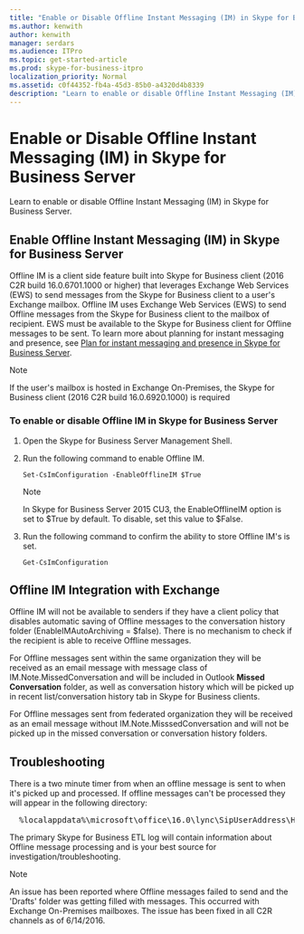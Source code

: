 ```yaml
---
title: "Enable or Disable Offline Instant Messaging (IM) in Skype for Business Server"
ms.author: kenwith
author: kenwith
manager: serdars
ms.audience: ITPro
ms.topic: get-started-article
ms.prod: skype-for-business-itpro
localization_priority: Normal
ms.assetid: c0f44352-fb4a-45d3-85b0-a4320d4b8339
description: "Learn to enable or disable Offline Instant Messaging (IM) in Skype for Business Server."
---
```


# Enable or Disable Offline Instant Messaging (IM) in Skype for Business Server
 
Learn to enable or disable Offline Instant Messaging (IM) in Skype for Business Server.
  
## Enable Offline Instant Messaging (IM) in Skype for Business Server

Offline IM is a client side feature built into Skype for Business client (2016 C2R build 16.0.6701.1000 or higher) that leverages Exchange Web Services (EWS) to send messages from the Skype for Business client to a user's Exchange mailbox. Offline IM uses Exchange Web Services (EWS) to send Offline messages from the Skype for Business client to the mailbox of recipient. EWS must be available to the Skype for Business client for Offline messages to be sent. To learn more about planning for instant messaging and presence, see [Plan for instant messaging and presence in Skype for Business Server](../../plan-your-deployment/instant-messaging-and-presence.md).
  
> [!NOTE]
> If the user's mailbox is hosted in Exchange On-Premises, the Skype for Business client (2016 C2R build 16.0.6920.1000) is required 
  
### To enable or disable Offline IM in Skype for Business Server

1. Open the Skype for Business Server Management Shell.
    
2. Run the following command to enable Offline IM.
    
   ```
   Set-CsImConfiguration -EnableOfflineIM $True
   ```

    > [!NOTE]
    > In Skype for Business Server 2015 CU3, the EnableOfflineIM option is set to $True by default. To disable, set this value to $False. 
  
3. Run the following command to confirm the ability to store Offline IM's is set.
    
   ```
   Get-CsImConfiguration
   ```

## Offline IM Integration with Exchange

Offline IM will not be available to senders if they have a client policy that disables automatic saving of Offline messages to the conversation history folder (EnableIMAutoArchiving = $false). There is no mechanism to check if the recipient is able to receive Offline messages.
  
For Offline messages sent within the same organization they will be received as an email message with message class of IM.Note.MissedConversation and will be included in Outlook **Missed Conversation** folder, as well as conversation history which will be picked up in recent list/conversation history tab in Skype for Business clients.
  
For Offline messages sent from federated organization they will be received as an email message without IM.Note.MisssedConversation and will not be picked up in the missed conversation or conversation history folders. 
  
## Troubleshooting

There is a two minute timer from when an offline message is sent to when it's picked up and processed. If offline messages can't be processed they will appear in the following directory: 
  
  <pre>  %localappdata%\microsoft\office\16.0\lync\SipUserAddress\History Spooler   </pre>

The primary Skype for Business ETL log will contain information about Offline message processing and is your best source for investigation/troubleshooting. 
  
> [!NOTE]
> An issue has been reported where Offline messages failed to send and the 'Drafts' folder was getting filled with messages. This occurred with Exchange On-Premises mailboxes. The issue has been fixed in all C2R channels as of 6/14/2016.  